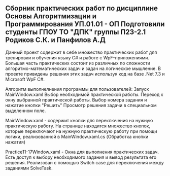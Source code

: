 Сборник практических работ по дисциплине Основы Алгоритмизации и Программирования УП.01.01 - ОП
Подготовили студенты ГПОУ ТО "ДПК" группы П23-2.1 Родиков С.К. и Панфилов А.Д
-------------
Данный проект содержит в себе множество практических работ для тренировки и обучения языку C# и работе с WpF-приложениями. Большая часть практических состоит из различных по сложности алгоритмо-математических задач и задач на логическое мышление.
В проекте привидены решения этих задач используя код на базе .Net 7.3 и Microsoft WpF C#.

Алгоритм выполнелнения программы для пользователей:
Запуск MainWindow.xaml
Выбор необходимой практической работы.
Переход к окну выбранной практической работы.
Выбор номера задания и нажатие кнопки "Решить"
Просмотр решения задачи в специальном выделенном поле.

MainWindow.xaml - содержит кнопки для переключения на нужную практическую работу. На странице находится множество кнопок, которые переключают на нужную практическую работу при помощи логики, реализованной в MainWindow.xaml.cs (Обработка кнопки нажатия)

Practice11-17Window.xaml - Окна для выполнения практических задач. Есть доступ к выбору необходимого задания и вывод результата его решения. Реализован с помощью Switch case для переключения между заданиями SolveTask.

